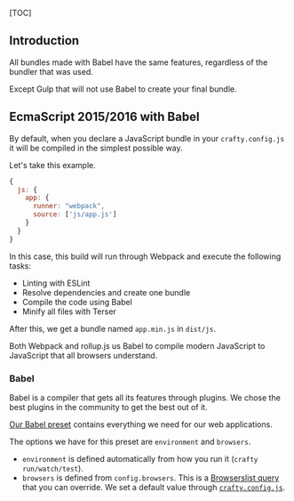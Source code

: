 [TOC]

## Introduction

All bundles made with Babel have the same features, regardless of the bundler that was used.

Except Gulp that will not use Babel to create your final bundle.

## EcmaScript 2015/2016 with Babel

By default, when you declare a JavaScript bundle in your `crafty.config.js` it will be compiled in the simplest possible way.

Let's take this example.

```javascript
{
  js: {
    app: {
      runner: "webpack",
      source: ['js/app.js']
    }
  }
}
```

In this case, this build will run through Webpack and execute the following tasks:

- Linting with ESLint
- Resolve dependencies and create one bundle
- Compile the code using Babel
- Minify all files with Terser

After this, we get a bundle named `app.min.js` in `dist/js`.

Both Webpack and rollup.js us Babel to compile modern JavaScript to JavaScript that all browsers understand.

### Babel

Babel is a compiler that gets all its features through plugins.
We chose the best plugins in the community to get the best out of it.

[Our Babel preset](05_Packages/10_babel-preset-swissquote.md) contains everything we need for our web applications.

The options we have for this preset are `environment` and `browsers`.

- `environment` is defined automatically from how you run it (`crafty run/watch/test`).
- `browsers` is defined from `config.browsers`.
  This is a [Browserslist query](https://github.com/browserslist/browserslist#queries) that you can override.
  We set a default value through [`crafty.config.js`](04_User_Guides/crafty.config.js_Available_Options.md).
